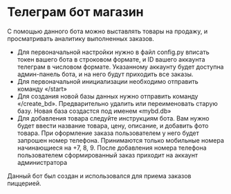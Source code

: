 # Телеграм бот магазин
С помощью данного бота можно выставлять товары на продажу, и просматривать аналитику выполненных заказов.
* Для первоначальной настройки нужно в файл config.py  вписать токен вашего бота в строковом формате, и ID вашего аккаунта телеграм в числовом формате. Указанному аккаунту будет доступна админ-панель бота, и на него будут приходить все заказы.
* Для первоначальной инициализации необходимо отправить команду «/start»
* Для создания новой базы данных нужно отправить команду «/create_bd». Предварительно удалить или переименовать старую базу. Новая база создастся под именем «mybd.db»
* Для добавления товара следуйте инструкциям бота. Вам нужно будет ввести название товара, цену, описание, и добавить фото товара.
При оформление заказа пользователем у него будет запрошен номер телефона. Принимаются только мобильные номера начинающиеся на +7, 8, 9.
После добавления номера телефона пользователем сформированный заказ приходит на аккаунт администратора

Данный бот был создан и использовался для приема заказов пиццерией. 
